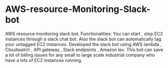 # AWS-resource-Monitoring-Slack-bot

AWS resource monitoring slack bot.
Functionalities:
You can start , stop EC2 instances through a slack chat bot.
Also the slack bot can automatically tag your untagged EC2 instances.
Developed the slack bot using AWS lambda , Cloudwatch , API gateway , Slack endpoints , Amazon lex.
This bot can save a lot of billing issues for any small to large scale industrial company who have a lots of EC2 instances running.
